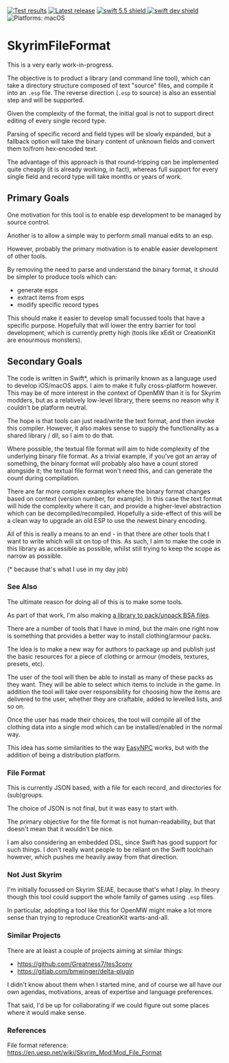 [comment]: <> (Header Generated by ActionStatus 2.0.5 - 477)

[![Test results][tests shield]][actions] [![Latest release][release shield]][releases] [![swift 5.5 shield] ![swift dev shield]][swift] ![Platforms: macOS][platforms shield]

[release shield]: https://img.shields.io/github/v/release/elegantchaos/SkyrimFileFormat
[platforms shield]: https://img.shields.io/badge/platforms-macOS-lightgrey.svg?style=flat "macOS"
[tests shield]: https://github.com/elegantchaos/SkyrimFileFormat/workflows/Tests/badge.svg
[swift 5.5 shield]: https://img.shields.io/badge/swift-5.5-F05138.svg "Swift 5.5"
[swift dev shield]: https://img.shields.io/badge/swift-dev-F05138.svg "Swift dev"

[swift]: https://swift.org
[releases]: https://github.com/elegantchaos/SkyrimFileFormat/releases
[actions]: https://github.com/elegantchaos/SkyrimFileFormat/actions

[comment]: <> (End of ActionStatus Header)

# SkyrimFileFormat

This is a very early work-in-progress.

The objective is to product a library (and command line tool), which can take a directory structure composed of text "source" files, and compile it into an `.esp` file. The reverse direction (`.esp` to source) is also an essential step and will be supported.

Given the complexity of the format, the initial goal is not to support direct editing of every single record type.

Parsing of specific record and field types will be slowly expanded, but a fallback option will take the binary content of unknown fields and convert them to/from hex-encoded text.

The advantage of this approach is that round-tripping can be implemented quite cheaply (it is already working, in fact), whereas full support for every single field and record type will take months or years of work.

## Primary Goals

One motivation for this tool is to enable esp development to be managed by source control.

Another is to allow a simple way to perform small manual edits to an esp.

However, probably the primary motivation is to enable easier development of other tools.

By removing the need to parse and understand the binary format, it should be simpler to produce tools
which can:

- generate esps
- extract items from esps
- modify specific record types

This should make it easier to develop small focussed tools that have a specific purpose. Hopefully that will lower the entry barrier for tool development, which is currently pretty high (tools like xEdit or CreationKit are enourmous monsters).

## Secondary Goals

The code is written in Swift*, which is primarily known as a language used to develop iOS/macOS apps. I aim to make it fully cross-platform however. This may be of more interest in the context of OpenMW than it is for Skyrim modders, but as a relatively low-level library, there seems no reason why it couldn't be platform neutral.

The hope is that tools can just read/write the text format, and then invoke this compiler. However, it also makes sense to supply the functionality as a shared library / dll, so I aim to do that.

Where possible, the textual file format will aim to hide complexity of the underlying binary file format. As a trivial example, if you've got an array of something, the binary format will probably also have a count stored alongside it; the textual file format won't need this, and can generate the count during compilation. 

There are far more complex examples where the binary format changes based on context (version number, for example). In this case the text format will hide the complexity where it can, and provide a higher-level abstraction which can be decompiled/recompiled. Hopefully a side-effect of this will be a clean way to upgrade an old ESP to use the newest binary encoding.

All of this is really a means to an end - in that there are other tools that I want to write which will sit on top of this. As such, I aim to make the code in this library as accessible as possible, whilst still trying to keep the scope as narrow as possible.

(* because that's what I use in my day job)

### See Also

The ultimate reason for doing all of this is to make some tools.

As part of that work, I'm also making [a library to pack/unpack BSA files](https://github.com/elegantchaos/BSA).

There are a number of tools that I have in mind, but the main one right now is something that provides a better way to install clothing/armour packs.

The idea is to make a new way for authors to package up and publish just the basic resources for a piece of clothing or armour (models, textures, presets, etc). 

The user of the tool will then be able to install as many of these packs as they want. They will be able to select which items to include in the game. In addition the tool will take over responsibility for choosing how the items are delivered to the user, whether they are craftable, added to levelled lists, and so on.

Once the user has made their choices, the tool will compile all of the clothing data into a single mod which can be installed/enabled in the normal way.

This idea has some similarities to the way [EasyNPC](https://github.com/focustense/easymod/tree/master/Focus.Apps.EasyNpc) works, but with the addition of being a distribution platform.

### File Format

This is currently JSON based, with a file for each record, and directories for (sub)groups. 

The choice of JSON is not final, but it was easy to start with. 

The primary objective for the file format is not human-readability, but that doesn't mean that it wouldn't be nice.

I am also considering an embedded DSL, since Swift has good support for such things. I don't really want people to be reliant on the Swift toolchain however, which pushes me heavily away from that direction.

### Not Just Skyrim

I'm initially focussed on Skyrim SE/AE, because that's what I play. In theory though this tool could support the whole family of games using `.esp` files.

In particular, adopting a tool like this for OpenMW might make a lot more sense than trying to reproduce CreationKit warts-and-all.

### Similar Projects

There are at least a couple of projects aiming at similar things:

- https://github.com/Greatness7/tes3conv
- https://gitlab.com/bmwinger/delta-plugin

I didn't know about them when I started mine, and of course we all have our own agendas, motivations, areas of expertise and language preferences. 

That said, I'd be up for collaborating if we could figure out some places where it would make sense.

### References

File format reference: https://en.uesp.net/wiki/Skyrim_Mod:Mod_File_Format
